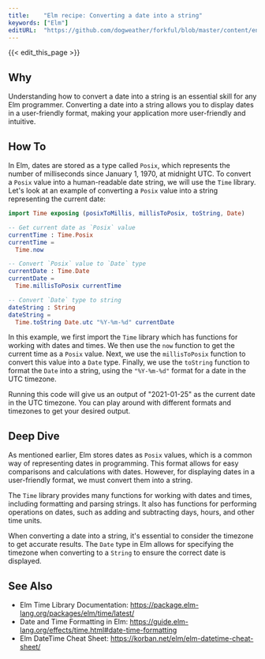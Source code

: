```yaml
---
title:    "Elm recipe: Converting a date into a string"
keywords: ["Elm"]
editURL:  "https://github.com/dogweather/forkful/blob/master/content/en/elm/converting-a-date-into-a-string.md"
---
```


{{< edit_this_page >}}

## Why

Understanding how to convert a date into a string is an essential skill for any Elm programmer. Converting a date into a string allows you to display dates in a user-friendly format, making your application more user-friendly and intuitive.

## How To

In Elm, dates are stored as a type called `Posix`, which represents the number of milliseconds since January 1, 1970, at midnight UTC. To convert a `Posix` value into a human-readable date string, we will use the `Time` library. Let's look at an example of converting a `Posix` value into a string representing the current date:

```elm
import Time exposing (posixToMillis, millisToPosix, toString, Date)

-- Get current date as `Posix` value
currentTime : Time.Posix
currentTime =
  Time.now

-- Convert `Posix` value to `Date` type
currentDate : Time.Date
currentDate =
  Time.millisToPosix currentTime

-- Convert `Date` type to string
dateString : String
dateString =
  Time.toString Date.utc "%Y-%m-%d" currentDate
```

In this example, we first import the `Time` library which has functions for working with dates and times. We then use the `now` function to get the current time as a `Posix` value. Next, we use the `millisToPosix` function to convert this value into a `Date` type. Finally, we use the `toString` function to format the `Date` into a string, using the `"%Y-%m-%d"` format for a date in the UTC timezone.

Running this code will give us an output of "2021-01-25" as the current date in the UTC timezone. You can play around with different formats and timezones to get your desired output.

## Deep Dive

As mentioned earlier, Elm stores dates as `Posix` values, which is a common way of representing dates in programming. This format allows for easy comparisons and calculations with dates. However, for displaying dates in a user-friendly format, we must convert them into a string.

The `Time` library provides many functions for working with dates and times, including formatting and parsing strings. It also has functions for performing operations on dates, such as adding and subtracting days, hours, and other time units.

When converting a date into a string, it's essential to consider the timezone to get accurate results. The `Date` type in Elm allows for specifying the timezone when converting to a `String` to ensure the correct date is displayed.

## See Also

- Elm Time Library Documentation: https://package.elm-lang.org/packages/elm/time/latest/
- Date and Time Formatting in Elm: https://guide.elm-lang.org/effects/time.html#date-time-formatting
- Elm DateTime Cheat Sheet: https://korban.net/elm/elm-datetime-cheat-sheet/
